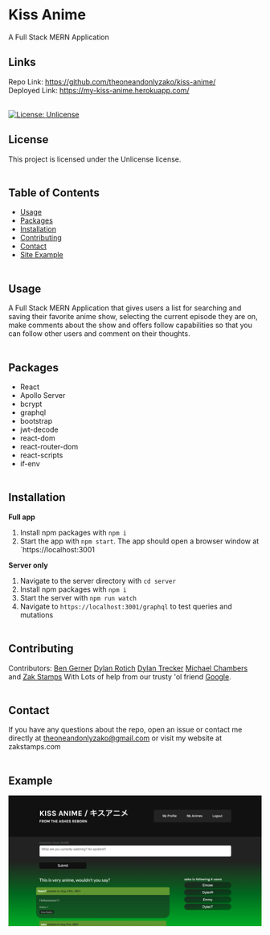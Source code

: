 # Kiss Anime<br/>
A Full Stack MERN Application<br/>

## Links

Repo Link: https://github.com/theoneandonlyzako/kiss-anime/<br/>
Deployed Link: https://my-kiss-anime.herokuapp.com/<br/><br/>

[![License: Unlicense](https://img.shields.io/badge/license-Unlicense-blue.svg)](http://unlicense.org/)

## License
This project is licensed under the Unlicense license.
</br><br/>


## Table of Contents 
* [Usage](#usage)
* [Packages](#packages)
* [Installation](#installation)
* [Contributing](#contributing)
* [Contact](#contact)
* [Site Example](#example)
</br><br/>

## Usage
A Full Stack MERN Application that gives users a list for searching and saving their favorite anime show, selecting the current episode they are on, make comments about the show and offers follow capabilities so that you can follow other users and comment on their thoughts.
</br><br/>

## Packages
- React
- Apollo Server
- bcrypt
- graphql
- bootstrap
- jwt-decode
- react-dom
- react-router-dom
- react-scripts
- if-env
</br><br/>

## Installation
​**Full app**
1. Install npm packages with `npm i`
2. Start the app with `npm start`. The app should open a browser window at `https://localhost:3001</br>

**Server only**
1. Navigate to the server directory with `cd server`
2. Install npm packages with `npm i`
3. Start the server with `npm run watch`
4. Navigate to `https://localhost:3001/graphql` to test queries and mutations
</br><br/>

## Contributing
​Contributors: 
[Ben Gerner](https://github.com/bgerner)
[Dylan Rotich](https://github.com/RotichD)
[Dylan Trecker](https://github.com/d-trecker)
[Michael Chambers](https://github.com/thisEmcee)
and [Zak Stamps](https://github.com/theoneandonlyzako)
With Lots of help from our trusty 'ol friend [Google](https://www.google.com/).
</br><br/>

## Contact
If you have any questions about the repo, open an issue or contact me directly at theoneandonlyzako@gmail.com or visit my website at zakstamps.com
<br/><br/>

## Example

![img](assets/images/site.png)<br/></br>

